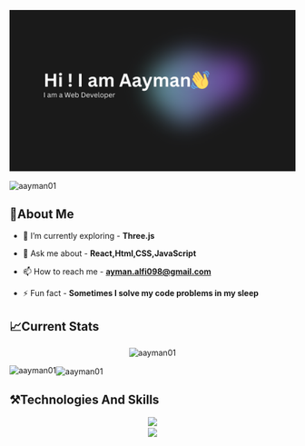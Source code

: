 ![logo](https://github.com/aayman01/aayman01/blob/main/banner.png)
<p align="left"> <img src="https://komarev.com/ghpvc/?username=aayman01&label=Profile%20views&color=0e75b6&style=flat" alt="aayman01" /> </p>

## 📌About Me
- 🌱 I’m currently exploring - **Three.js**

- 💬 Ask me about - **React,Html,CSS,JavaScript**

- 📫 How to reach me - **ayman.alfi098@gmail.com**

- ⚡ Fun fact - **Sometimes I solve my code problems in my sleep**
## 📈Current Stats
<p align="center"><img align="center" href="https://git.io/streak-stats"><img src="https://streak-stats.demolab.com?user=aayman01&theme=tokyonight&card_width=600&card_height=250" alt="aayman01" /></p>
<p><img align="left" src="https://github-readme-stats.vercel.app/api/top-langs?username=aayman01&theme=tokyonight&show_icons=true&locale=en&layout=compact&card_width=450&card_height=350" alt="aayman01" /></p>
<p><img align="center" src="https://github-readme-stats.vercel.app/api?username=aayman01&theme=tokyonight&show_icons=true&locale=en" alt="aayman01" /></p>

## ⚒️Technologies And Skills
<div align="center">
    <img src="https://skillicons.dev/icons?i=html,css,tailwind,react,javascript,nodejs,express,firebase,mongodb,typescript,nextjs,prisma,framer-motion" /><br>
    <img src="https://skillicons.dev/icons?i=vscode,github,figma,git" /><br>
</div>





